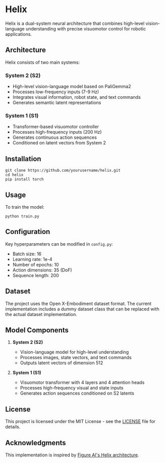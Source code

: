 # Helix

Helix is a dual-system neural architecture that combines high-level vision-language understanding with precise visuomotor control for robotic applications.

## Architecture

Helix consists of two main systems:

### System 2 (S2)
- High-level vision-language model based on PaliGemma2
- Processes low-frequency inputs (7-9 Hz)
- Integrates visual information, robot state, and text commands
- Generates semantic latent representations

### System 1 (S1)
- Transformer-based visuomotor controller
- Processes high-frequency inputs (200 Hz)
- Generates continuous action sequences
- Conditioned on latent vectors from System 2

## Installation

    git clone https://github.com/yourusername/helix.git
    cd helix
    pip install torch

## Usage

To train the model:

    python train.py

## Configuration

Key hyperparameters can be modified in `config.py`:

- Batch size: 16
- Learning rate: 1e-4
- Number of epochs: 10
- Action dimensions: 35 (DoF)
- Sequence length: 200

## Dataset

The project uses the Open X-Embodiment dataset format. The current implementation includes a dummy dataset class that can be replaced with the actual dataset implementation.

## Model Components

1. **System 2 (S2)**
   - Vision-language model for high-level understanding
   - Processes images, state vectors, and text commands
   - Outputs latent vectors of dimension 512

2. **System 1 (S1)**
   - Visuomotor transformer with 4 layers and 4 attention heads
   - Processes high-frequency visual and state inputs
   - Generates action sequences conditioned on S2 latents

## License

This project is licensed under the MIT License - see the [LICENSE](LICENSE) file for details.

## Acknowledgments

This implementation is inspired by [Figure AI's Helix architecture](https://www.figure.ai/news/helix).


